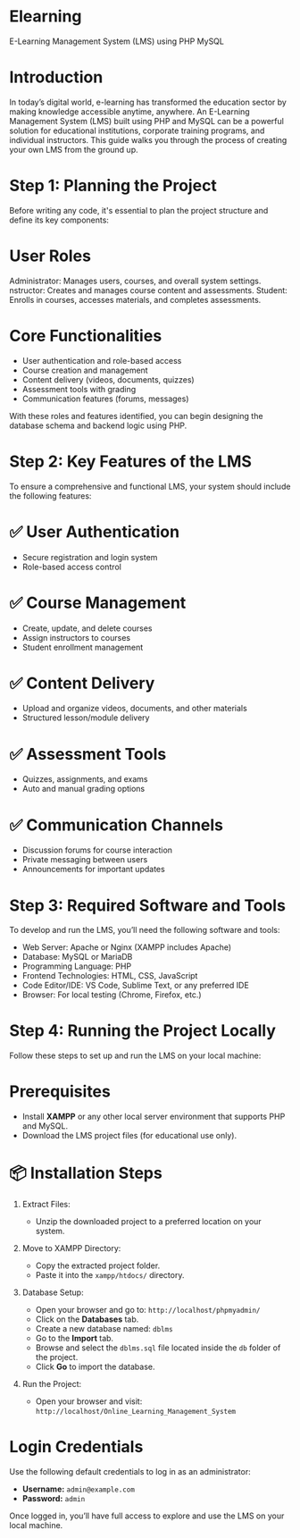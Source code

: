 # Elearning
E-Learning Management System (LMS) using PHP MySQL


# Introduction

In today’s digital world, e-learning has transformed the education sector by making knowledge accessible anytime, anywhere. An E-Learning Management System (LMS) built using PHP and MySQL can be a powerful solution for educational institutions, corporate training programs, and individual instructors. This guide walks you through the process of creating your own LMS from the ground up.


# Step 1: Planning the Project

Before writing any code, it's essential to plan the project structure and define its key components:

# User Roles
Administrator: Manages users, courses, and overall system settings.
nstructor: Creates and manages course content and assessments.
Student: Enrolls in courses, accesses materials, and completes assessments.

# Core Functionalities
- User authentication and role-based access
- Course creation and management
- Content delivery (videos, documents, quizzes)
- Assessment tools with grading
- Communication features (forums, messages)

With these roles and features identified, you can begin designing the database schema and backend logic using PHP.

# Step 2: Key Features of the LMS

To ensure a comprehensive and functional LMS, your system should include the following features:

# ✅ User Authentication
- Secure registration and login system
- Role-based access control

# ✅ Course Management
- Create, update, and delete courses
- Assign instructors to courses
- Student enrollment management

# ✅ Content Delivery
- Upload and organize videos, documents, and other materials
- Structured lesson/module delivery

# ✅ Assessment Tools
- Quizzes, assignments, and exams
- Auto and manual grading options

# ✅ Communication Channels
- Discussion forums for course interaction
- Private messaging between users
- Announcements for important updates

# Step 3: Required Software and Tools

To develop and run the LMS, you’ll need the following software and tools:

- Web Server: Apache or Nginx (XAMPP includes Apache)
- Database: MySQL or MariaDB
- Programming Language: PHP
- Frontend Technologies: HTML, CSS, JavaScript
- Code Editor/IDE: VS Code, Sublime Text, or any preferred IDE
- Browser: For local testing (Chrome, Firefox, etc.)

# Step 4: Running the Project Locally

Follow these steps to set up and run the LMS on your local machine:

# Prerequisites
- Install **XAMPP** or any other local server environment that supports PHP and MySQL.
- Download the LMS project files (for educational use only).

# 📦 Installation Steps

1. Extract Files:
   - Unzip the downloaded project to a preferred location on your system.

2. Move to XAMPP Directory:
   - Copy the extracted project folder.
   - Paste it into the `xampp/htdocs/` directory.

3. Database Setup:
   - Open your browser and go to: `http://localhost/phpmyadmin/`
   - Click on the **Databases** tab.
   - Create a new database named: `dblms`
   - Go to the **Import** tab.
   - Browse and select the `dblms.sql` file located inside the `db` folder of the project.
   - Click **Go** to import the database.

4. Run the Project:
   - Open your browser and visit:  
     `http://localhost/Online_Learning_Management_System`

# Login Credentials

Use the following default credentials to log in as an administrator:

- **Username:** `admin@example.com`  
- **Password:** `admin`

Once logged in, you’ll have full access to explore and use the LMS on your local machine.
